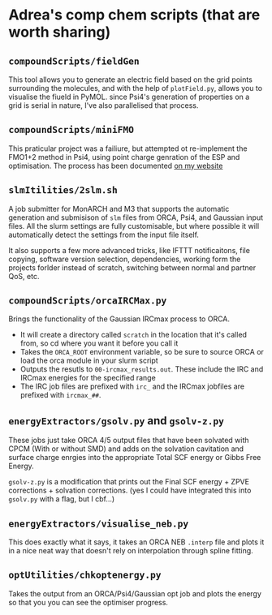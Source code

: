 # Adrea's comp chem scripts (that are worth sharing)

## `compoundScripts/fieldGen`
This tool allows you to generate an electric field based on the grid points surrounding the molecules, and with the help of `plotField.py`, allows you to visualise the fiueld in PyMOL. since Psi4's generation of properties on a grid is serial in nature, I've also parallelised that process.

## `compoundScripts/miniFMO`
This praticular project was a failiure, but attempted ot re-implement the FMO1+2 method in Psi4, using point charge genration of the ESP and optimisation. The process has been documented [on my website](https://adreasnow.com/PhD/Notebook/001/#method-testing) 

## `slmItilities/2slm.sh`
A job submitter for MonARCH and M3 that supports the automatic generation and submisison of `slm` files from ORCA, Psi4, and Gaussian input files. All the slurm settings are fully customisable, but where possible it will automatically detect the settings from the input file itself.

It also supports a few more advanced tricks, like IFTTT notificaitons, file copying, software version selection, dependencies, working form the projects forlder instead of scratch, switching between normal and partner QoS, etc.

## `compoundScripts/orcaIRCMax.py`
Brings the functionality of the Gaussian IRCmax process to ORCA.
* It will create a directory called `scratch` in the location that it's called from, so cd where you want it before you call it
* Takes the `ORCA_ROOT` environment variable, so be sure to source ORCA or load the orca module in your slurm script
* Outputs the resutls to `00-ircmax_results.out`. These include the IRC and IRCmax energies for the specified range
* The IRC job files are prefixed with `irc_` and the IRCmax jobfiles are prefixed with `ircmax_##`.

## `energyExtractors/gsolv.py` and `gsolv-z.py`
These jobs just take ORCA 4/5 output files that have been solvated with CPCM (With or without SMD) and adds on the solvation cavitation and surface charge enrgies into the appropriate Total SCF energy or Gibbs Free Energy. 

`gsolv-z.py` is a modification that prints out the Final SCF energy + ZPVE corrections + solvation corrections.
(yes I could have integrated this into `gsolv.py` with a flag, but I cbf...)

## `energyExtractors/visualise_neb.py`
This does exactly what it says, it takes an ORCA NEB `.interp` file and plots it in a nice neat way that doesn't rely on interpolation through spline fitting.

## `optUtilities/chkoptenergy.py`
Takes the output from an ORCA/Psi4/Gaussian opt job and plots the energy so that you you can see the optimiser progress.
